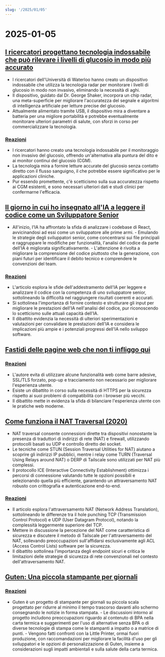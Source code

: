```yaml
---
slug: '/2025/01/05'
---
```


# 2025-01-05

## [I ricercatori progettano tecnologia indossabile che può rilevare i livelli di glucosio in modo più accurato](https://uwaterloo.ca/news/media/no-more-needles-tracking-blood-sugar-your-wrist)

- I ricercatori dell'Università di Waterloo hanno creato un dispositivo indossabile che utilizza la tecnologia radar per monitorare i livelli di glucosio in modo non invasivo, eliminando la necessità di aghi.
- Il dispositivo, guidato dal Dr. George Shaker, incorpora un chip radar, una meta-superficie per migliorare l'accuratezza del segnale e algoritmi di intelligenza artificiale per letture precise del glucosio.
- Attualmente alimentato tramite USB, il dispositivo mira a diventare a batteria per una migliore portabilità e potrebbe eventualmente monitorare ulteriori parametri di salute, con sforzi in corso per commercializzare la tecnologia.

### [Reazioni](https://news.ycombinator.com/item?id=42599189)

- I ricercatori hanno creato una tecnologia indossabile per il monitoraggio non invasivo del glucosio, offrendo un'alternativa alla puntura del dito e ai monitor continui del glucosio (CGM).
- La tecnologia mira a fornire letture accurate del glucosio senza contatto diretto con il flusso sanguigno, il che potrebbe essere significativo per le applicazioni cliniche.
- Pur essendo promettente, c'è scetticismo sulla sua accuratezza rispetto ai CGM esistenti, e sono necessari ulteriori dati e studi clinici per confermarne l'efficacia.

## [Il giorno in cui ho insegnato all'IA a leggere il codice come un Sviluppatore Senior](https://nmn.gl/blog/ai-senior-developer)

- All'inizio, l'IA ha affrontato la sfida di analizzare i codebase di React, avvicinandosi ad essi come un sviluppatore alle prime armi. - Emulando le strategie degli sviluppatori senior, come concentrarsi sui file principali e raggruppare le modifiche per funzionalità, l'analisi del codice da parte dell'IA è migliorata significativamente. - L'attenzione è rivolta a migliorare la comprensione del codice piuttosto che la generazione, con piani futuri per identificare il debito tecnico e comprendere le convenzioni del team.

### [Reazioni](https://news.ycombinator.com/item?id=42601847)

- L'articolo esplora le sfide dell'addestramento dell'IA per leggere e analizzare il codice con la competenza di uno sviluppatore senior, sottolineando la difficoltà nel raggiungere risultati coerenti e accurati.
- Si sottolinea l'importanza di fornire contesto e strutturare gli input per migliorare le prestazioni dell'IA nell'analisi del codice, pur riconoscendo lo scetticismo sulle attuali capacità dell'IA.
- Il dibattito evidenzia la necessità di ulteriori sperimentazioni e valutazioni per convalidare le prestazioni dell'IA e considera le implicazioni più ampie e i potenziali progressi dell'IA nello sviluppo software.

## [Fastidi delle pagine web che non ti infliggo qui](http://rachelbythebay.com/w/2025/01/04/cruft/)

### [Reazioni](https://news.ycombinator.com/item?id=42599102)

- L'autore evita di utilizzare alcune funzionalità web come barre adesive, SSL/TLS forzato, pop-up e tracciamento non necessario per migliorare l'esperienza utente.
- Esiste un dibattito in corso sulla necessità di HTTPS per la sicurezza rispetto ai suoi problemi di compatibilità con i browser più vecchi.
- Il dibattito mette in evidenza la sfida di bilanciare l'esperienza utente con le pratiche web moderne.

## [Come funziona il NAT Traversal (2020)](https://tailscale.com/blog/how-nat-traversal-works)

- NAT traversal consente connessioni dirette tra dispositivi nonostante la presenza di traduttori di indirizzi di rete (NAT) e firewall, utilizzando protocolli basati su UDP e controllo diretto dei socket.
- Le tecniche come STUN (Session Traversal Utilities for NAT) aiutano a scoprire gli indirizzi IP pubblici, mentre i relay come TURN (Traversal Using Relays around NAT) o DERP di Tailscale sono utilizzati per NAT più complessi.
- Il protocollo ICE (Interactive Connectivity Establishment) ottimizza i percorsi di connessione valutando tutte le opzioni possibili e selezionando quella più efficiente, garantendo un attraversamento NAT robusto con crittografia e autenticazione end-to-end.

### [Reazioni](https://news.ycombinator.com/item?id=42600846)

- Il articolo esplora l'attraversamento NAT (Network Address Translation), sottolineando le differenze tra il hole punching TCP (Transmission Control Protocol) e UDP (User Datagram Protocol), notando la complessità leggermente superiore del TCP.
- Mettere in discussione la percezione del NAT come caratteristica di sicurezza e discutere il metodo di Tailscale per l'attraversamento del NAT, sollevando preoccupazioni sull'affidarsi esclusivamente agli ACL (Access Control Lists) software per la sicurezza.
- Il dibattito sottolinea l'importanza degli endpoint sicuri e critica le limitazioni delle strategie di sicurezza di rete convenzionali nel contesto dell'attraversamento NAT.

## [Guten: Una piccola stampante per giornali](https://amanvir.com/guten)

### [Reazioni](https://news.ycombinator.com/item?id=42599599)

- Guten è un progetto di stampante per giornali su piccola scala progettato per ridurre al minimo il tempo trascorso davanti allo schermo consegnando le notizie in forma stampata. - Le discussioni intorno al progetto includono preoccupazioni riguardo al contenuto di BPA nella carta termica e suggerimenti per l'uso di alternative senza BPA o di diverse tecnologie di stampa come le stampanti a impatto o a matrice di punti. - Vengono fatti confronti con la Little Printer, ormai fuori produzione, con raccomandazioni per migliorare la facilità d'uso per gli sviluppatori e le opzioni di personalizzazione di Guten, insieme a considerazioni sugli impatti ambientali e sulla salute della carta termica.

<head>
  <meta property="og:title" content="I ricercatori progettano tecnologia indossabile che può rilevare i livelli di glucosio in modo più accurato" />
  <meta property="og:type" content="website" />
  <meta property="og:image" content="https://og.cho.sh/api/og/?title=I%20ricercatori%20progettano%20tecnologia%20indossabile%20che%20pu%C3%B2%20rilevare%20i%20livelli%20di%20glucosio%20in%20modo%20pi%C3%B9%20accurato&subheading=domenica%205%20gennaio%202025%3A%20Riassunto%20di%20Hacker%20News" />
</head>
